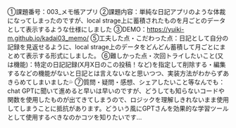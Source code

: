 ①課題番号：003_メモ帳アプリ
②課題内容：単純な日記アプリのような体裁になってしまったのですが、local strage上に蓄積されたものを月ごとのデータとして表示するような仕様にしました
③DEMO：https://yuiki-m.github.io/kadai03_memo/
⑤工夫した点・こだわった点：日記として自分の記録を見返せるように、local strage上のデータをどんどん蓄積して月ごとにまとめて表示する形式にしました。
⑥難しかった点・次回トライしたいこと(又は機能)：特定の日記記録(X月X日のこの投稿！など)を指定して削除する・編集するなどの機能がないと日記とは言えないなと思いつつ、実装方法がわからずあきらめてしまいました💦
⑦質問・疑問・感想、シェアしたいこと等なんでも：chat GPTに聞いて進めると早いは早いのですが、どうしても知らないコードや関数を使用したものが出てきてしまうので、ロジックを理解しきれないまま使用してしまうことに抵抗があります。どういう風にGPTさんを効果的な学習ツールとして使用するべきなのかコツを知りたいです…
